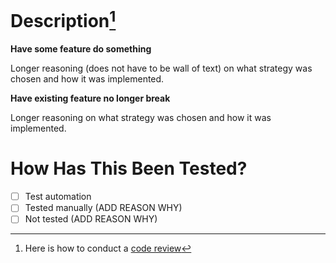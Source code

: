 # Description[^1]

**Have some feature do something**

Longer reasoning (does not have to be wall of text) on what strategy was chosen and how it was implemented.

**Have existing feature no longer break**

Longer reasoning on what strategy was chosen and how it was implemented.

# How Has This Been Tested?

- [ ] Test automation
- [ ] Tested manually (ADD REASON WHY)
- [ ] Not tested (ADD REASON WHY)

[^1]: Here is how to conduct a [code review](https://katanaos.atlassian.net/wiki/spaces/EN/pages/82116626/How+to+conduct+Code+Review)
